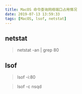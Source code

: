 ```yaml
---
title: MacOS 命令查询网络端口占用情况
date: 2019-07-13 13:59:33
tags: [MacOS, lsof, netstat]
---
```


## netstat

> netstat -an | grep 80

## lsof

> lsof -i:80

> lsof -c nsqd